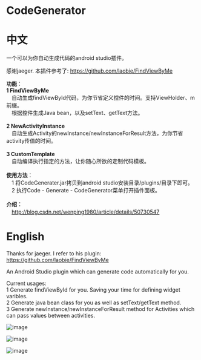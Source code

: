 # CodeGenerator
# 中文
一个可以为你自动生成代码的android studio插件。

感谢jaeger. 本插件参考了: https://github.com/laobie/FindViewByMe <br>

**功能**：<br>
**1 FindViewByMe** <br>
　自动生成findViewById代码，为你节省定义控件的时间。支持ViewHolder、m前缀。<br>
　根据控件生成Java bean，以及setText、getText方法。<br><br>
**2 NewActivityInstance** <br>
　自动生成Activity的newInstance/newInstanceForResult方法，为你节省activity传值的时间。<br><br>
**3 CustomTemplate** <br>
　自动编译执行指定的方法，让你随心所欲的定制代码模板。<br><br>
**使用方法**：<br>
　1 将CodeGenerater.jar拷贝到android studio安装目录/plugins/目录下即可。<br>
　2 执行Code - Generate - CodeGenerator菜单打开插件面板。<br><br>
**介绍：**<br>
　http://blog.csdn.net/wenping1980/article/details/50730547 <br>

# English
Thanks for jaeger. I refer to his plugin: https://github.com/laobie/FindViewByMe 

An Android Studio plugin which can generate code automatically for you.

Current usages:<br>
1 Generate findViewById for you. Saving your time for defining widget varibles.<br>
2 Generate java bean class for you as well as setText/getText method.<br>
3 Generate newInstance/newInstanceForResult method for Activities which can pass values between activities.<br>

![image](https://github.com/cumtping/CodeGenerator/blob/master/screen_shots/find_view_by_me.png)

![image](https://github.com/cumtping/CodeGenerator/blob/master/screen_shots/new_activity_instance.png)

![image](https://github.com/cumtping/CodeGenerator/blob/master/screen_shots/custom_template.png)
